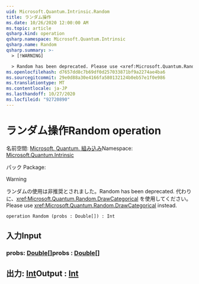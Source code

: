 ```yaml
---
uid: Microsoft.Quantum.Intrinsic.Random
title: ランダム操作
ms.date: 10/26/2020 12:00:00 AM
ms.topic: article
qsharp.kind: operation
qsharp.namespace: Microsoft.Quantum.Intrinsic
qsharp.name: Random
qsharp.summary: >-
  > [!WARNING]

  > Random has been deprecated. Please use <xref:Microsoft.Quantum.Random.DrawCategorical> instead.
ms.openlocfilehash: d7657dd8c7b69df0d257033871bf9a2274ae4ba6
ms.sourcegitcommit: 29e0d88a30e4166fa580132124b0eb57e1f0e986
ms.translationtype: MT
ms.contentlocale: ja-JP
ms.lasthandoff: 10/27/2020
ms.locfileid: "92720890"
---
```

# <a name="random-operation"></a><span data-ttu-id="e31e3-102">ランダム操作</span><span class="sxs-lookup"><span data-stu-id="e31e3-102">Random operation</span></span>

<span data-ttu-id="e31e3-103">名前空間: [Microsoft. Quantum. 組み込み](xref:Microsoft.Quantum.Intrinsic)</span><span class="sxs-lookup"><span data-stu-id="e31e3-103">Namespace: [Microsoft.Quantum.Intrinsic](xref:Microsoft.Quantum.Intrinsic)</span></span>

<span data-ttu-id="e31e3-104">パック [](https://nuget.org/packages/)</span><span class="sxs-lookup"><span data-stu-id="e31e3-104">Package: [](https://nuget.org/packages/)</span></span>


> [!WARNING]
> <span data-ttu-id="e31e3-105">ランダムの使用は非推奨とされました。</span><span class="sxs-lookup"><span data-stu-id="e31e3-105">Random has been deprecated.</span></span> <span data-ttu-id="e31e3-106">代わりに、<xref:Microsoft.Quantum.Random.DrawCategorical> を使用してください。</span><span class="sxs-lookup"><span data-stu-id="e31e3-106">Please use <xref:Microsoft.Quantum.Random.DrawCategorical> instead.</span></span>



```qsharp
operation Random (probs : Double[]) : Int
```


## <a name="input"></a><span data-ttu-id="e31e3-107">入力</span><span class="sxs-lookup"><span data-stu-id="e31e3-107">Input</span></span>

### <a name="probs--double"></a><span data-ttu-id="e31e3-108">probs: [Double](xref:microsoft.quantum.lang-ref.double)[]</span><span class="sxs-lookup"><span data-stu-id="e31e3-108">probs : [Double](xref:microsoft.quantum.lang-ref.double)[]</span></span>





## <a name="output--int"></a><span data-ttu-id="e31e3-109">出力: [Int](xref:microsoft.quantum.lang-ref.int)</span><span class="sxs-lookup"><span data-stu-id="e31e3-109">Output : [Int](xref:microsoft.quantum.lang-ref.int)</span></span>

